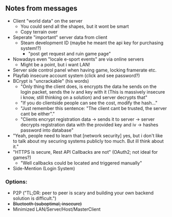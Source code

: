 ## Notes from messages
* Client "world data" on the server
  * You could send all the shapes, but it wont be smart
  * Copy terrain over
* Seperate "important" server data from client
  * Steam development ID (maybe he meant the api key for purchasing system!?)
    * "post get request and ruin game page"
* Nowadays even "locale e-sport events" are via online servers
  * Might be a point, but i want LAN!
* Server side control panel when having game, locking framerate etc.
* Playfab insecure account system (click and see password?)
* BCrypt is "uncrackable" (his words)
  * "Only thing the client does, is encrypts the data he sends on the login packet, sends the iv and key with it 
  (This is massively insecure i know, still thinking on a solution) and server decrypts that"
  * "If you do clientside people can see the cost, modify the hash..."
  * "Just remember this sentence: "The client cant be trusted, the server cant be either"."
  * "Clients encrypt registration data -> sends it to server -> server decrypts registration data with the provided
  key and iv -> hashes password into database"
* "Yeah, people need to learn that [network security] yes, but i don't like to talk about my securing
systems publicly too much. But ill think about it."
* "HTTPS is secure, Rest API Callbacks are not" (OAuth2; not ideal for games?)
  * "Well callbacks could be located and triggered manually"
* Side-Mention (Login System)

### Options:
* P2P ("TL;DR: peer to peer is scary and building your own backend solution is difficult.")
* ~~Bluetooth (suboptimal, insecure)~~
* Minimized LAN/Server/Host/MasterClient
